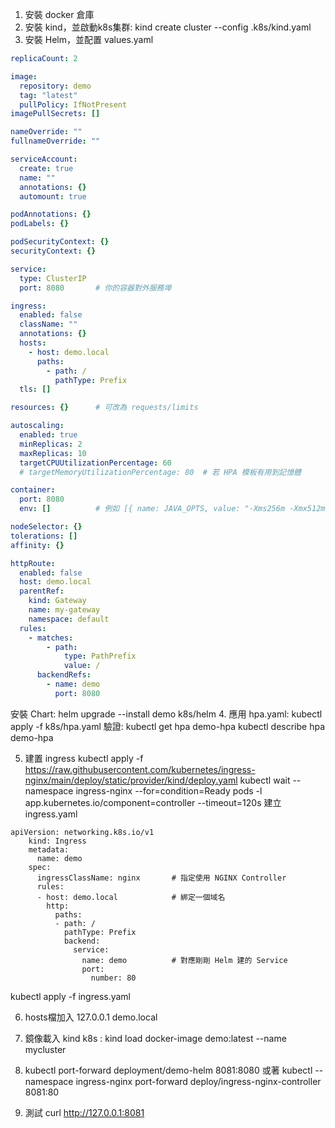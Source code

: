 1. 安裝 docker 倉庫
2. 安裝 kind，並啟動k8s集群: kind create cluster --config .k8s/kind.yaml
3. 安裝 Helm，並配置 values.yaml

```yaml
replicaCount: 2

image:
  repository: demo
  tag: "latest"
  pullPolicy: IfNotPresent
imagePullSecrets: []

nameOverride: ""
fullnameOverride: ""

serviceAccount:
  create: true
  name: ""
  annotations: {}
  automount: true

podAnnotations: {}
podLabels: {}

podSecurityContext: {}
securityContext: {}

service:
  type: ClusterIP
  port: 8080       # 你的容器對外服務埠

ingress:
  enabled: false
  className: ""
  annotations: {}
  hosts:
    - host: demo.local
      paths:
        - path: /
          pathType: Prefix
  tls: []

resources: {}      # 可改為 requests/limits

autoscaling:
  enabled: true
  minReplicas: 2
  maxReplicas: 10
  targetCPUUtilizationPercentage: 60
  # targetMemoryUtilizationPercentage: 80  # 若 HPA 模板有用到記憶體

container:
  port: 8080
  env: []          # 例如 [{ name: JAVA_OPTS, value: "-Xms256m -Xmx512m" }]

nodeSelector: {}
tolerations: []
affinity: {}

httpRoute:
  enabled: false
  host: demo.local
  parentRef:
    kind: Gateway
    name: my-gateway
    namespace: default
  rules:
    - matches:
        - path:
            type: PathPrefix
            value: /
      backendRefs:
        - name: demo
          port: 8080


```
   安裝 Chart: helm upgrade --install demo k8s/helm
4. 應用 hpa.yaml:
    kubectl apply -f k8s/hpa.yaml
   驗證:
     kubectl get hpa demo-hpa
     kubectl describe hpa demo-hpa

5. 建置 ingress
kubectl apply -f https://raw.githubusercontent.com/kubernetes/ingress-nginx/main/deploy/static/provider/kind/deploy.yaml
kubectl wait --namespace ingress-nginx --for=condition=Ready pods -l app.kubernetes.io/component=controller --timeout=120s
建立ingress.yaml
```
apiVersion: networking.k8s.io/v1
    kind: Ingress
    metadata:
      name: demo
    spec:
      ingressClassName: nginx       # 指定使用 NGINX Controller
      rules:
      - host: demo.local            # 綁定一個域名
        http:
          paths:
          - path: /
            pathType: Prefix
            backend:
              service:
                name: demo          # 對應剛剛 Helm 建的 Service
                port:
                  number: 80
```
kubectl apply -f ingress.yaml



6. hosts檔加入
    127.0.0.1 demo.local

7. 鏡像載入 kind k8s : kind load docker-image demo:latest --name mycluster
8. kubectl port-forward deployment/demo-helm 8081:8080 
或著 kubectl --namespace ingress-nginx port-forward deploy/ingress-nginx-controller 8081:80
9. 測試 curl http://127.0.0.1:8081

